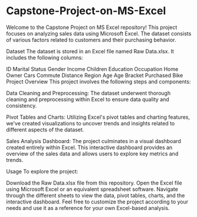 # Capstone-Project-on-MS-Excel

Welcome to the Capstone Project on MS Excel repository! This project focuses on analyzing sales data using Microsoft Excel. The dataset consists of various factors related to customers and their purchasing behavior.

Dataset
The dataset is stored in an Excel file named Raw Data.xlsx. It includes the following columns:

ID
Marital Status
Gender
Income
Children
Education
Occupation
Home Owner
Cars
Commute Distance
Region
Age
Age Bracket
Purchased Bike
Project Overview
This project involves the following steps and components:

Data Cleaning and Preprocessing: The dataset underwent thorough cleaning and preprocessing within Excel to ensure data quality and consistency.

Pivot Tables and Charts: Utilizing Excel's pivot tables and charting features, we've created visualizations to uncover trends and insights related to different aspects of the dataset.

Sales Analysis Dashboard: The project culminates in a visual dashboard created entirely within Excel. This interactive dashboard provides an overview of the sales data and allows users to explore key metrics and trends.

Usage
To explore the project:

Download the Raw Data.xlsx file from this repository.
Open the Excel file using Microsoft Excel or an equivalent spreadsheet software.
Navigate through the different sheets to view the data, pivot tables, charts, and the interactive dashboard.
Feel free to customize the project according to your needs and use it as a reference for your own Excel-based analysis.
